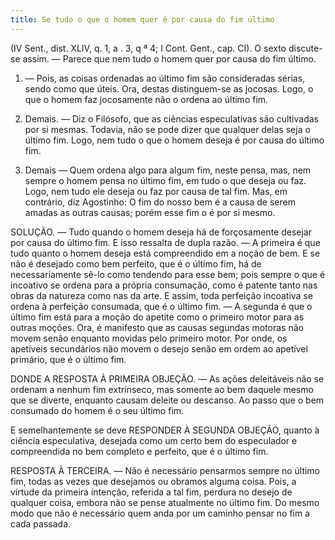 ```yaml
---
title: Se tudo o que o homem quer é por causa do fim último
---
```


(IV Sent., dist. XLIV, q. 1, a . 3, q ª 4; I Cont. Gent., cap. CI).
  O sexto discute-se assim. — Parece que nem tudo o homem quer por causa do fim último.  

1. — Pois, as coisas ordenadas ao último fim são consideradas sérias, sendo como que úteis. Ora, destas distinguem-se as jocosas. Logo, o que o homem faz jocosamente não o ordena ao último fim.  

2. Demais. — Diz o Filósofo, que as ciências especulativas são cultivadas por si mesmas. Todavia, não se pode dizer que qualquer delas seja o último fim. Logo, nem tudo o que o homem deseja é por causa do último fim.  

3. Demais — Quem ordena algo para algum fim, neste pensa, mas, nem sempre o homem pensa no último fim, em tudo o que deseja ou faz. Logo, nem tudo ele deseja ou faz por causa de tal fim.  Mas, em contrário, diz Agostinho: O fim do nosso bem é a causa de serem amadas as outras causas; porém esse fim o é por si mesmo.  

SOLUÇÃO. — Tudo quando o homem deseja há de forçosamente desejar por causa do último fim. E isso ressalta de dupla razão. — A primeira é que tudo quanto o homem deseja está compreendido em a noção de bem. E se não é desejado como bem perfeito, que é o último fim, há de necessariamente sê-lo como tendendo para esse bem; pois sempre o que é incoativo se ordena para a própria consumação, como é patente tanto nas obras da natureza como nas da arte. E assim, toda perfeição incoativa se ordena à perfeição consumada, que é o último fim. — A segunda é que o último fim está para a moção do apetite como o primeiro motor para as outras moções. Ora, é manifesto que as causas segundas motoras não movem senão enquanto movidas pelo primeiro motor. Por onde, os apetíveis secundários não movem o desejo senão em ordem ao apetível primário, que é o último fim.  

DONDE A RESPOSTA À PRIMEIRA OBJEÇÃO. — As ações deleitáveis não se ordenam a nenhum fim extrínseco, mas somente ao bem daquele mesmo que se diverte, enquanto causam deleite ou descanso. Ao passo que o bem consumado do homem é o seu último fim.  

E semelhantemente se deve RESPONDER À SEGUNDA OBJEÇÃO, quanto à ciência especulativa, desejada como um certo bem do especulador e compreendida no bem completo e perfeito, que é o último fim.  

RESPOSTA À TERCEIRA. — Não é necessário pensarmos sempre no último fim, todas as vezes que desejamos ou obramos alguma coisa. Pois, a virtude da primeira intenção, referida a tal fim, perdura no desejo de qualquer coisa, embora não se pense atualmente no último fim. Do mesmo modo que não é necessário quem anda por um caminho pensar no fim a cada passada.